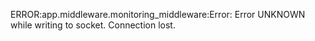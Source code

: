 ERROR:app.middleware.monitoring_middleware:Error: Error UNKNOWN while writing to socket. Connection lost.